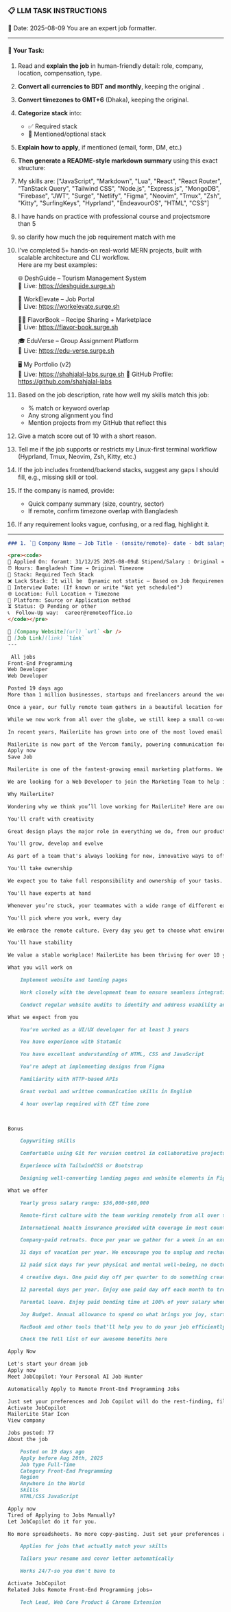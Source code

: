### 📋 LLM TASK INSTRUCTIONS  
📅 Date: 2025-08-09
You are an expert job formatter.

---

#### 🔧 Your Task:
1. Read and **explain the job** in human-friendly detail: role, company, location, compensation, type.  
2. **Convert all currencies to BDT and monthly**, keeping the original .  
3. **Convert timezones to GMT+6** (Dhaka), keeping the original.  
4. **Categorize stack** into:  
   - ✅ Required stack  
   - 🔧 Mentioned/optional stack  
5. **Explain how to apply**, if mentioned (email, form, DM, etc.)  
6. **Then generate a README-style markdown summary** using this exact structure:
7. My skills are: ["JavaScript", "Markdown", "Lua", "React", "React Router", "TanStack Query", "Tailwind CSS", "Node.js", "Express.js", "MongoDB", "Firebase", "JWT", "Surge", "Netlify", "Figma", "Neovim", "Tmux", "Zsh", "Kitty", "SurfingKeys", "Hyprland", "EndeavourOS", "HTML", "CSS"]
8. I have hands on practice with professional course and projectsmore than 5
9. so clarify how much the job requirement match with me 
10. I’ve completed 5+ hands-on real-world MERN projects, built with scalable architecture and CLI workflow.  
    Here are my best examples:

      🌐 DeshGuide – Tourism Management System  
    🔗 Live: https://deshguide.surge.sh

    💼 WorkElevate – Job Portal  
    🔗 Live: https://workelevate.surge.sh

    🧑‍🍳 FlavorBook – Recipe Sharing + Marketplace  
    🔗 Live: https://flavor-book.surge.sh

    🎓 EduVerse – Group Assignment Platform  
    🔗 Live: https://edu-verse.surge.sh

    🖥️ My Portfolio (v2)  
    🔗 Live: https://shahjalal-labs.surge.sh
    🚀 GitHub Profile: https://github.com/shahjalal-labs

11. Based on the job description, rate how well my skills match this job:  
    - % match or keyword overlap  
    - Any strong alignment you find  
    - Mention projects from my GitHub that reflect this

12. Give a match score out of 10 with a short reason.

13. Tell me if the job supports or restricts my Linux-first terminal workflow (Hyprland, Tmux, Neovim, Zsh, Kitty, etc.)

14. If the job includes frontend/backend stacks, suggest any gaps I should fill, e.g., missing skill or tool.

15. If the company is named, provide:  
    - Quick company summary (size, country, sector)  
    - If remote, confirm timezone overlap with Bangladesh

16. If any requirement looks vague, confusing, or a red flag, highlight it.
---
```markdown
### 1. `🏢 Company Name — Job Title - (onsite/remote)- date - bdt salary`

<pre><code>
📅 Applied On: foramt: 31/12/25 2025-08-09💰 Stipend/Salary : Original ≈ Converted BDT / Monthly
⏰ Hours: Bangladesh Time → Original Timezone
🧰 Stack: Required Tech Stack
❌ Lack Stack: It will be  Dynamic not static – Based on Job Requirements: For your example added: mysql, postgres, redis, docker, nginx, aws, gcp, azure, firebase, netlify, surge, figma, sketch, etc.
📆 Interview Date: (If known or write "Not yet scheduled")
🌐 Location: Full Location + Timezone
🧭 Platform: Source or Application method
⏳ Status: 🟡 Pending or other
📞  Follow-Up way:  career@remoteoffice.io
</code></pre>

🔗 [Company Website](url) `url` <br />
🔗 [Job Link](link) `link`
---

 All jobs
Front-End Programming
Web Developer
Web Developer

Posted 19 days ago
More than 1 million businesses, startups and freelancers around the world trust MailerLite. They send more than 1 billion emails every month.

Once a year, our fully remote team gathers in a beautiful location for a week-long workation — a mix of joy, connection, and collaboration. We've met in places like Sweden, Bali, Lithuania, Morocco, the Azores, Panama and more. A photographer always travels with us, and you’ll spot real team members in the images across our website, blog and social media.

While we now work from all over the globe, we still keep a small co-working space in Vilnius, Lithuania, to honor our roots.

In recent years, MailerLite has grown into one of the most loved email marketing platforms worldwide — and we’re just getting started.

MailerLite is now part of the Vercom family, powering communication for businesses around the globe with a continued focus on simplicity, performance and great design.
Apply now
Save Job

MailerLite is one of the fastest-growing email marketing platforms. We help more than 1 million businesses around the world grow their audiences, sales and businesses. Today, we are a team of more than 150 dreamers, adventurers, and world travelers passionate about what we do and believe in. And we are ready for another talented person to join the party.

We are looking for a Web Developer to join the Marketing Team to help improve our UI/UX through testing while implementing new web pages, landing pages, and other digital assets. Join us now!

Why MailerLite?

Wondering why we think you’ll love working for MailerLite? Here are our favorite 6 reasons!

You'll craft with creativity

Great design plays the major role in everything we do, from our products to communication and internal processes.

You'll grow, develop and evolve

As part of a team that's always looking for new, innovative ways to offer value for our customers, you'll constantly be experimenting, learning, and trying out new things.

You'll take ownership

We expect you to take full responsibility and ownership of your tasks. Team leads avoid micromanaging and minimize interruptions so you can stay focused on your assignments.

You'll have experts at hand

Whenever you’re stuck, your teammates with a wide range of different expertise are ready to help you grow. And they’d love for you to share your knowledge too!

You'll pick where you work, every day

We embrace the remote culture. Every day you get to choose what environment makes you most productive.

You'll have stability

We value a stable workplace! MailerLite has been thriving for over 10 years and our year-over-year growth continues to increase.

What you will work on

    Implement website and landing pages

    Work closely with the development team to ensure seamless integration and optimal functionality of our websites

    Conduct regular website audits to identify and address usability and performance issues

What we expect from you

    You’ve worked as a UI/UX developer for at least 3 years

    You have experience with Statamic

    You have excellent understanding of HTML, CSS and JavaScript

    You're adept at implementing designs from Figma

    Familiarity with HTTP-based APIs

    Great verbal and written communication skills in English

    4 hour overlap required with CET time zone

 

Bonus

    Copywriting skills

    Comfortable using Git for version control in collaborative projects

    Experience with TailwindCSS or Bootstrap

    Designing well-converting landing pages and website elements in Figma

What we offer

    Yearly gross salary range: $36,000-$60,000

    Remote-first culture with the team working remotely from all over the world

    International health insurance provided with coverage in most countries. Monthly healthcare payout available in select countries where coverage is limited

    Company-paid retreats. Once per year we gather for a week in an exotic location to work, learn and have fun together

    31 days of vacation per year. We encourage you to unplug and recharge!

    12 paid sick days for your physical and mental well-being, no doctor's note required. Parents can use them to care for their sick children

    4 creative days. One paid day off per quarter to do something creative and fun

    12 parental days per year. Enjoy one paid day off each month to treasure time with your children

    Parental leave. Enjoy paid bonding time at 100% of your salary when welcoming a new child into your family through birth or adoption - 3 months for primary caregivers and 1 month for secondary caregivers

    Joy Budget. Annual allowance to spend on what brings you joy, starting at $1,000 per year and increasing over time

    MacBook and other tools that'll help you to do your job efficiently

    Check the full list of our awesome benefits here

Apply Now

Let's start your dream job
Apply now
Meet JobCopilot: Your Personal AI Job Hunter

Automatically Apply to Remote Front-End Programming Jobs

Just set your preferences and Job Copilot will do the rest-finding, filtering, and applying while you focus on what matters.
Activate JobCopilot
MailerLite Star Icon
View company

Jobs posted: 77
About the job

    Posted on 19 days ago
    Apply before Aug 20th, 2025
    Job type Full-Time
    Category Front-End Programming
    Region
    Anywhere in the World
    Skills
    HTML/CSS JavaScript 

Apply now
Tired of Applying to Jobs Manually?
Let JobCopilot do it for you.

No more spreadsheets. No more copy-pasting. Just set your preferences and let your Al copilot search, match, and apply to jobs while you sleep.

    Applies for jobs that actually match your skills

    Tailors your resume and cover letter automatically

    Works 24/7-so you don't have to

Activate JobCopilot
Related Jobs Remote Front-End Programming jobs→

    Tech Lead, Web Core Product & Chrome Extension 

```